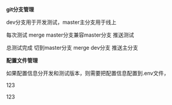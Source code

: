 **git分支管理**

dev分支用于开发测试，master主分支用于线上

每次测试 merge master分支兼容master分支 推送测试

总测试完成 切到master分支 merge dev分支 推送主分支


**配置文件管理**

如果配置信息分开发和测试版本，则需要把配置信息配置到.env文件，

123

123

